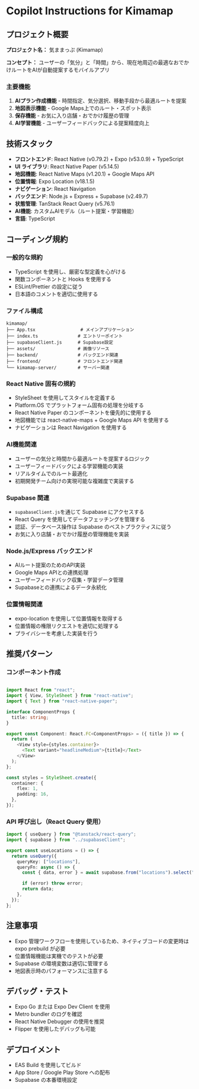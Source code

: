 # Copilot Instructions for Kimamap

## プロジェクト概要

**プロジェクト名：** 気ままっぷ (Kimamap)

**コンセプト：** ユーザーの「気分」と「時間」から、現在地周辺の最適なおでかけルートをAIが自動提案するモバイルアプリ

### 主要機能
1. **AIプラン作成機能** - 時間指定、気分選択、移動手段から最適ルートを提案
2. **地図表示機能** - Google Maps上でのルート・スポット表示
3. **保存機能** - お気に入り店舗・おでかけ履歴の管理
4. **AI学習機能** - ユーザーフィードバックによる提案精度向上

## 技術スタック

- **フロントエンド**: React Native (v0.79.2) + Expo (v53.0.9) + TypeScript
- **UI ライブラリ**: React Native Paper (v5.14.5)
- **地図機能**: React Native Maps (v1.20.1) + Google Maps API
- **位置情報**: Expo Location (v18.1.5)
- **ナビゲーション**: React Navigation
- **バックエンド**: Node.js + Express + Supabase (v2.49.7)
- **状態管理**: TanStack React Query (v5.76.1)
- **AI機能**: カスタムAIモデル（ルート提案・学習機能）
- **言語**: TypeScript

## コーディング規約

### 一般的な規約

- TypeScript を使用し、厳密な型定義を心がける
- 関数コンポーネントと Hooks を使用する
- ESLint/Prettier の設定に従う
- 日本語のコメントを適切に使用する

### ファイル構成

```
kimamap/
├── App.tsx                 # メインアプリケーション
├── index.ts               # エントリーポイント
├── supabaseClient.js      # Supabase設定
├── assets/                # 画像リソース
├── backend/               # バックエンド関連
├── frontend/              # フロントエンド関連
└── kimamap-server/        # サーバー関連
```

### React Native 固有の規約

- StyleSheet を使用してスタイルを定義する
- Platform.OS でプラットフォーム固有の処理を分岐する
- React Native Paper のコンポーネントを優先的に使用する
- 地図機能では react-native-maps + Google Maps API を使用する
- ナビゲーションは React Navigation を使用する

### AI機能関連

- ユーザーの気分と時間から最適ルートを提案するロジック
- ユーザーフィードバックによる学習機能の実装
- リアルタイムでのルート最適化
- 初期開発チーム向けの実現可能な複雑度で実装する

### Supabase 関連

- `supabaseClient.js`を通じて Supabase にアクセスする
- React Query を使用してデータフェッチングを管理する
- 認証、データベース操作は Supabase のベストプラクティスに従う
- お気に入り店舗・おでかけ履歴の管理機能を実装

### Node.js/Express バックエンド

- AIルート提案のためのAPI実装
- Google Maps APIとの連携処理
- ユーザーフィードバック収集・学習データ管理
- Supabaseとの連携によるデータ永続化

### 位置情報関連

- expo-location を使用して位置情報を取得する
- 位置情報の権限リクエストを適切に処理する
- プライバシーを考慮した実装を行う

## 推奨パターン

### コンポーネント作成

```typescript

import React from "react";
import { View, StyleSheet } from "react-native";
import { Text } from "react-native-paper";

interface ComponentProps {
  title: string;
}

export const Component: React.FC<ComponentProps> = ({ title }) => {
  return (
    <View style={styles.container}>
      <Text variant="headlineMedium">{title}</Text>
    </View>
  );
};

const styles = StyleSheet.create({
  container: {
    flex: 1,
    padding: 16,
  },
});
```

### API 呼び出し（React Query 使用）

```typescript
import { useQuery } from "@tanstack/react-query";
import { supabase } from "../supabaseClient";

export const useLocations = () => {
  return useQuery({
    queryKey: ["locations"],
    queryFn: async () => {
      const { data, error } = await supabase.from("locations").select("*");

      if (error) throw error;
      return data;
    },
  });
};
```

## 注意事項

- Expo 管理ワークフローを使用しているため、ネイティブコードの変更時は expo prebuild が必要
- 位置情報機能は実機でのテストが必要
- Supabase の環境変数は適切に管理する
- 地図表示時のパフォーマンスに注意する

## デバッグ・テスト

- Expo Go または Expo Dev Client を使用
- Metro bundler のログを確認
- React Native Debugger の使用を推奨
- Flipper を使用したデバッグも可能

## デプロイメント

- EAS Build を使用してビルド
- App Store / Google Play Store への配布
- Supabase の本番環境設定
